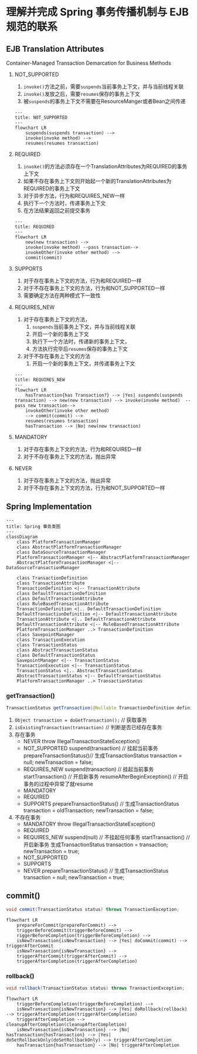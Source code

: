 # 理解并完成 Spring 事务传播机制与 EJB 规范的联系

## EJB Translation Attributes

Container-Managed Transaction Demarcation for Business Methods

1. NOT_SUPPORTED
   1. `invoke()`方法之前，需要`suspends`当前事务上下文，并与当前线程关联
   2. `invoke()`发放之后，需要`resumes`保存的事务上下文
   3. 被`suspends`的事务上下文不需要在ResourceManger或者Bean之间传递

    ```mermaid
    ---
    title: NOT_SUPPORTED
    ---
    flowchart LR
        suspends(suspends transaction) -->
        invoke(invoke method) --> 
        resumes(resumes transaction)
    ```

2. REQUIRED
   1. `invoke()`的方法必须存在一个TranslationAttributes为REQUIRED的事务上下文
   2. 如果不存在事务上下文则开始起一个新的TranslationAttributes为REQUIRED的事务上下文
   3. 对于异步方法，行为和REQUIRES_NEW一样
   4. 执行下一个方法时，传递事务上下文
   5. 在方法结果返回之前提交事务

    ```mermaid
    ---
    title: REQUIRED
    ---
    flowchart LR
        new(new transaction) -->
        invoke(invoke method) --pass transaction--> 
        invokeOther(invoke other method) -->
        commit(commit)
    ```

3. SUPPORTS
   1. 对于存在事务上下文的方法，行为和REQUIRED一样
   2. 对于不存在事务上下文的方法，行为和NOT_SUPPORTED一样
   3. 需要确定方法在两种模式下一致性
4. REQUIRES_NEW
   1. 对于存在事务上下文的方法，
      1. `suspends`当前事务上下文，并与当前线程关联
      2. 开启一个新的事务上下文
      3. 执行下一个方法时，传递新的事务上下文，
      4. 方法执行完毕后`resumes`保存的事务上下文
   2. 对于不存在事务上下文的方法
      1. 开启一个新的事务上下文，并传递事务上下文

    ```mermaid
    ---
    title: REQUIRES_NEW
    ---
    flowchart LR
        hasTransaction{has Transaction?} --> |Yes| suspends(suspends transaction) --> new(new transaction) --> invoke(invoke method)  --pass new transaction--> 
        invokeOther(invoke other method)
        --> commit(commit) -->
        resumes(resumes transaction)
        hasTransaction --> |No| new(new transaction)
    ```

5. MANDATORY
   1. 对于存在事务上下文的方法，行为和REQUIRED一样
   2. 对于不存在事务上下文的方法，抛出异常
6. NEVER
   1. 对于存在事务上下文的方法，抛出异常
   2. 对于不存在事务上下文的方法，行为和NOT_SUPPORTED一样

## Spring Implementation

```mermaid
---
title: Spring 事务类图
---
classDiagram
    class PlatformTransactionManager
    class AbstractPlatformTransactionManager
    class DataSourceTransactionManager
    PlatformTransactionManager <|-- AbstractPlatformTransactionManager
    AbstractPlatformTransactionManager <|-- DataSourceTransactionManager

    class TransactionDefinition
    class TransactionAttribute
    TransactionDefinition <|-- TransactionAttribute
    class DefaultTransactionDefinition
    class DefaultTransactionAttribute
    class RuleBasedTransactionAttribute
    TransactionDefinition <|.. DefaultTransactionDefinition
    DefaultTransactionDefinition <|-- DefaultTransactionAttribute 
    TransactionAttribute <|.. DefaultTransactionAttribute
    DefaultTransactionAttribute <|-- RuleBasedTransactionAttribute
    PlatformTransactionManager ..> TransactionDefinition
    class SavepointManager
    class TransactionExecution
    class TransactionStatus
    class AbstractTransactionStatus
    class DefaultTransactionStatus
    SavepointManager <|-- TransactionStatus
    TransactionExecution <|-- TransactionStatus
    TransactionStatus <|.. AbstractTransactionStatus
    AbstractTransactionStatus <|-- DefaultTransactionStatus
    PlatformTransactionManager ..> TransactionStatus
```

### getTransaction()

```java
TransactionStatus getTransaction(@Nullable TransactionDefinition definition) throws TransactionException;
```

1. `Object transaction = doGetTransaction();` // 获取事务
2. `isExistingTransaction(transaction)` // 判断是否已经存在事务
3. 存在事务
   - NEVER throw IllegalTransactionStateException()
   - NOT_SUPPORTED
  suspend(transaction) // 挂起当前事务
  prepareTransactionStatus()// 生成TransactionStatus transaction = null; newTransaction = false;
   - REQUIRES_NEW
  suspend(transaction) // 挂起当前事务
  startTransaction() // 开启新事务
  resumeAfterBeginException() // 开启事务的过程中异常了就resume
   - MANDATORY
   - REQUIRED
   - SUPPORTS
  prepareTransactionStatus() // 生成TransactionStatus transaction = oldTransaction; newTransaction = false;
4. 不存在事务
   - MANDATORY  throw IllegalTransactionStateException()
   - REQUIRED
   - REQUIRES_NEW
  suspend(null) // 不挂起任何事务
  startTransaction() // 开启新事务 生成TransactionStatus transaction = transaction; newTransaction = true;
   - NOT_SUPPORTED
   - SUPPORTS
   - NEVER
  prepareTransactionStatus() // 生成TransactionStatus transaction = null; newTransaction = true;

## commit()

```java
void commit(TransactionStatus status) throws TransactionException;
```

```mermaid
flowchart LR
    prepareForCommit(prepareForCommit) -->
    triggerBeforeCommit(triggerBeforeCommit) -->
    riggerBeforeCompletion(triggerBeforeCompletion) --> 
    isNewTransaction{isNewTransaction} --> |Yes| doCommit(commit) --> triggerAfterCommit
    isNewTransaction{isNewTransaction} -->
    triggerAfterCommit(triggerAfterCommit) -->
    triggerAfterCompletion(triggerAfterCompletion)
```

### rollback()

```java
void rollback(TransactionStatus status) throws TransactionException;
```

```mermaid
flowchart LR
    triggerBeforeCompletion(triggerBeforeCompletion) -->
    isNewTransaction{isNewTransaction} --> |Yes| doRollback(rollback) --> triggerAfterCompletion(triggerAfterCompletion)
    triggerAfterCompletion --> cleanupAfterCompletion(cleanupAfterCompletion)
    isNewTransaction{isNewTransaction} --> |No| hasTransaction{hasTransaction} --> |Yes| doSetRollbackOnly(doSetRollbackOnly) --> triggerAfterCompletion
    hasTransaction{hasTransaction} --> |No| triggerAfterCompletion    
```
